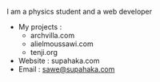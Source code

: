 I am a physics student and a web developer

- My projects :
  - archvilla.com
  - alielmoussawi.com
  - tenji.org
- Website : supahaka.com
- Email : sawe@supahaka.com

